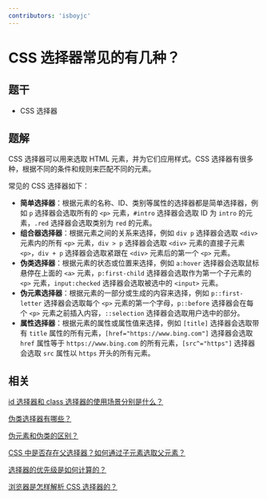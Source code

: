 ```yaml
---
contributors: 'isboyjc'
---
```


# CSS 选择器常见的有几种？


## 题干

- CSS 选择器



## 题解

<!-- ::: details 点我查看题解 -->

CSS 选择器可以用来选取 HTML 元素，并为它们应用样式。CSS 选择器有很多种，根据不同的条件和规则来匹配不同的元素。

常见的 CSS 选择器如下：

- **简单选择器**：根据元素的名称、ID、类别等属性的选择器都是简单选择器，例如 `p` 选择器会选取所有的 `<p>` 元素，`#intro` 选择器会选取 ID 为 `intro` 的元素，`.red` 选择器会选取类别为 `red` 的元素。
- **组合器选择器**：根据元素之间的关系来选择，例如 `div p` 选择器会选取 `<div>` 元素内的所有 `<p>` 元素，`div > p` 选择器会选取 `<div>` 元素的直接子元素 `<p>`，`div + p` 选择器会选取紧跟在 `<div>` 元素后的第一个 `<p>` 元素。
- **伪类选择器**：根据元素的状态或位置来选择，例如 `a:hover` 选择器会选取鼠标悬停在上面的 `<a>` 元素，`p:first-child` 选择器会选取作为第一个子元素的 `<p>` 元素，`input:checked` 选择器会选取被选中的 `<input>` 元素。
- **伪元素选择器**：根据元素的一部分或生成的内容来选择，例如 `p::first-letter` 选择器会选取每个 `<p>` 元素的第一个字母，`p::before` 选择器会在每个 `<p>` 元素之前插入内容，`::selection` 选择器会选取用户选中的部分。
- **属性选择器**：根据元素的属性或属性值来选择，例如 `[title]` 选择器会选取带有 `title` 属性的所有元素，`[href="https://www.bing.com"]` 选择器会选取 `href` 属性等于 `https://www.bing.com` 的所有元素，`[src^="https"]` 选择器会选取 `src` 属性以 `https` 开头的所有元素。


<!-- ::: -->



## 相关

[id 选择器和 class 选择器的使用场景分别是什么？](./020020_id_calss_selector.md)

[伪类选择器有哪些？](./020030_pseudoclass_selector.md)

[伪元素和伪类的区别？](./020040_pseudoelements_and_pseudoclasses.md)

[CSS 中是否存在父选择器？如何通过子元素选取父元素？](./020050_parent_selector.md)

[选择器的优先级是如何计算的？](./020060_selector_priority.md)

[浏览器是怎样解析 CSS 选择器的？](./020070_browser_parse_selector.md)